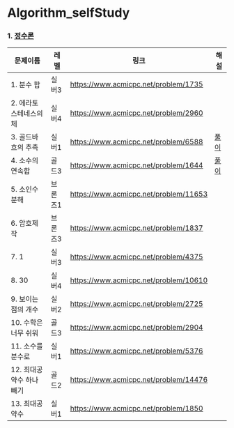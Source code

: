 # Algorithm_selfStudy

### 1. [정수론](https://velog.io/@wxxhyeong/%EC%A0%95%EC%88%98%EB%A1%A0)
| 문제이름            | 레벨 | 링크 | 해설                                                                                                                          |
|-----------------| --- | --- |-----------------------------------------------------------------------------------------------------------------------------|
| 1. 분수 합         | 실버3 | https://www.acmicpc.net/problem/1735 | 
 | 2. 에라토스테네스의 체   | 실버4 | https://www.acmicpc.net/problem/2960 |
| 3. 골드바흐의 추측     | 실버1 | https://www.acmicpc.net/problem/6588 | [풀이](https://velog.io/@wxxhyeong/%EB%B0%B1%EC%A4%80-6588.-%EA%B3%A8%EB%93%9C%EB%B0%94%ED%9D%90%EC%9D%98-%EC%B6%94%EC%B8%A1) |
| 4. 소수의 연속합      | 골드3 | https://www.acmicpc.net/problem/1644 | [풀이](https://velog.io/@wxxhyeong/%EB%B0%B1%EC%A4%80-1644.-%EC%86%8C%EC%88%98%EC%9D%98-%EC%97%B0%EC%86%8D%ED%95%A9)          |
| 5. 소인수분해        | 브론즈1 | https://www.acmicpc.net/problem/11653 |
| 6. 암호제작         | 브론즈3 | https://www.acmicpc.net/problem/1837 |
| 7. 1            | 실버3 | https://www.acmicpc.net/problem/4375 |
| 8. 30           | 실버4 | https://www.acmicpc.net/problem/10610 |
| 9. 보이는 점의 개수    | 실버2 | https://www.acmicpc.net/problem/2725 |
| 10. 수학은 너무 쉬워   | 골드3 | https://www.acmicpc.net/problem/2904 |
| 11. 소수를 분수로     | 실버1 | https://www.acmicpc.net/problem/5376 |
| 12. 최대공약수 하나 빼기 | 골드2 | https://www.acmicpc.net/problem/14476 |
| 13. 최대공약수       | 실버1 | https://www.acmicpc.net/problem/1850 |
